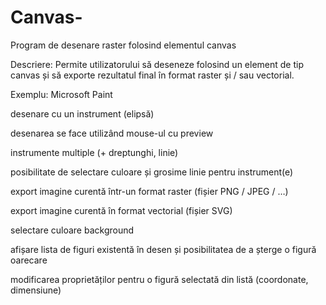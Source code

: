 # Canvas-

Program de desenare raster folosind elementul canvas

Descriere: Permite utilizatorului să deseneze folosind un element de tip canvas și să exporte rezultatul final în format
raster și / sau vectorial.

Exemplu: Microsoft Paint

 desenare cu un instrument (elipsă)

 desenarea se face utilizând mouse-ul cu preview

 instrumente multiple (+ dreptunghi, linie)

 posibilitate de selectare culoare și grosime linie pentru instrument(e)

 export imagine curentă într-un format raster (fișier PNG / JPEG / …)

 export imagine curentă în format vectorial (fișier SVG)

 selectare culoare background

 afișare lista de figuri existentă în desen și posibilitatea de a șterge o figură oarecare

 modificarea proprietăților pentru o figură selectată din listă (coordonate, dimensiune)
